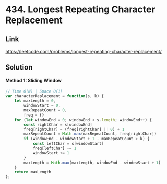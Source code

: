 # 434. Longest Repeating Character Replacement

## Link
https://leetcode.com/problems/longest-repeating-character-replacement/

## Solution
#### Method 1: Sliding Window
```javascript
// Time O(N) | Space O(1)
var characterReplacement = function(s, k) {
    let maxLength = 0,
        windowStart = 0,
        maxRepeatCount = 0,
        freq = {}
    for (let windowEnd = 0; windowEnd < s.length; windowEnd++) {
        const rightChar = s[windowEnd]
        freq[rightChar] = (freq[rightChar] || 0) + 1
        maxRepeatCount = Math.max(maxRepeatCount, freq[rightChar])
        if (windowEnd - windowStart + 1 - maxRepeatCount > k) {
            const leftChar = s[windowStart]
            freq[leftChar] -= 1
            windowStart += 1
        }
        maxLength = Math.max(maxLength, windowEnd - windowStart + 1)
    }
    return maxLength
};
```
